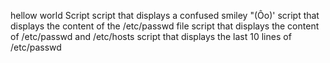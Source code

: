 hellow world Script
script that displays a confused smiley "(Ôo)'
script that displays the content of the /etc/passwd file
script that displays the content of /etc/passwd and /etc/hosts
script that displays the last 10 lines of /etc/passwd
